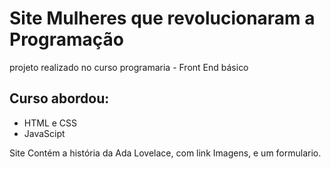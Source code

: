 # Site Mulheres que revolucionaram a Programação
projeto realizado no curso programaria - Front End básico

## Curso abordou:
* HTML e CSS
* JavaScipt

Site Contém a história da Ada Lovelace, com link
Imagens, e um formulario.
